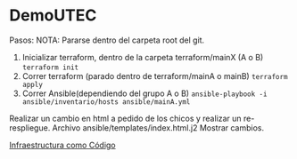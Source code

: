 # DemoUTEC

Pasos:
NOTA: Pararse dentro del carpeta root del git.

1. Inicializar terraform, dentro de la carpeta terraform/mainX (A o B) `terraform init`
1. Correr terraform (parado dentro de terraform/mainA o mainB) `terraform apply`
1. Correr Ansible(dependiendo del grupo A o B) `ansible-playbook -i ansible/inventario/hosts ansible/mainA.yml`

Realizar un cambio en html a pedido de los chicos y realizar un re-respliegue. Archivo ansible/templates/index.html.j2
Mostrar cambios.

[Infraestructura como Código](https://xebialabs.com/periodic-table-of-devops-tools/)
